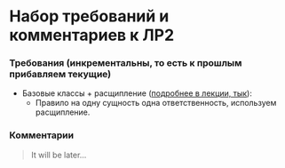 # Набор требований и комментариев к ЛР2

### Требования (инкрементальны, то есть к прошлым прибавляем текущие)
- Базовые классы + расщипление ([подробнее в лекции, тык](https://youtu.be/I8Blu98BUc0?list=PLZ8Sl-GV4E_XGt3RcEnLqT2zPUFdaltxV&t=2568)):
  - Правило на одну сущность одна ответственность, используем расщипление.


### Комментарии
> It will be later...
